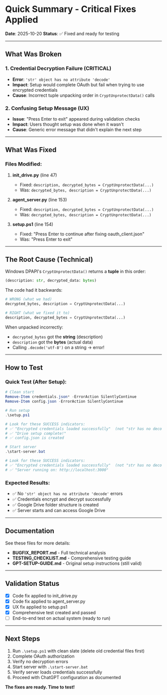 # Quick Summary - Critical Fixes Applied

**Date**: 2025-10-20
**Status**: ✅ Fixed and ready for testing

---

## What Was Broken

### 1. Credential Decryption Failure (CRITICAL)
- **Error**: `'str' object has no attribute 'decode'`
- **Impact**: Setup would complete OAuth but fail when trying to use encrypted credentials
- **Cause**: Incorrect tuple unpacking order in `CryptUnprotectData()` calls

### 2. Confusing Setup Message (UX)
- **Issue**: "Press Enter to exit" appeared during validation checks
- **Impact**: Users thought setup was done when it wasn't
- **Cause**: Generic error message that didn't explain the next step

---

## What Was Fixed

### Files Modified:
1. **init_drive.py** (line 47)
   - Fixed: `description, decrypted_bytes = CryptUnprotectData(...)`
   - Was: `decrypted_bytes, description = CryptUnprotectData(...)`

2. **agent_server.py** (line 153)
   - Fixed: `description, decrypted_bytes = CryptUnprotectData(...)`
   - Was: `decrypted_bytes, description = CryptUnprotectData(...)`

3. **setup.ps1** (line 154)
   - Fixed: "Press Enter to continue after fixing oauth_client.json"
   - Was: "Press Enter to exit"

---

## The Root Cause (Technical)

Windows DPAPI's `CryptUnprotectData()` returns a **tuple** in this order:
```python
(description: str, decrypted_data: bytes)
```

The code had it backwards:
```python
# WRONG (what we had)
decrypted_bytes, description = CryptUnprotectData(...)

# RIGHT (what we fixed it to)
description, decrypted_bytes = CryptUnprotectData(...)
```

When unpacked incorrectly:
- `decrypted_bytes` got the **string** (description)
- `description` got the **bytes** (actual data)
- Calling `.decode('utf-8')` on a string → error!

---

## How to Test

### Quick Test (After Setup):
```powershell
# Clean start
Remove-Item credentials.json* -ErrorAction SilentlyContinue
Remove-Item config.json -ErrorAction SilentlyContinue

# Run setup
.\setup.ps1

# Look for these SUCCESS indicators:
# ✅ "Encrypted credentials loaded successfully"  (not "str has no decode")
# ✅ "Drive setup complete!"
# ✅ config.json is created

# Start server
.\start-server.bat

# Look for these SUCCESS indicators:
# ✅ "Encrypted credentials loaded successfully"  (not "str has no decode")
# ✅ "Server running on: http://localhost:3000"
```

### Expected Results:
- ✅ No `'str' object has no attribute 'decode'` errors
- ✅ Credentials encrypt and decrypt successfully
- ✅ Google Drive folder structure is created
- ✅ Server starts and can access Google Drive

---

## Documentation

See these files for more details:
- **BUGFIX_REPORT.md** - Full technical analysis
- **TESTING_CHECKLIST.md** - Comprehensive testing guide
- **GPT-SETUP-GUIDE.md** - Original setup instructions (still valid)

---

## Validation Status

- [x] Code fix applied to init_drive.py
- [x] Code fix applied to agent_server.py
- [x] UX fix applied to setup.ps1
- [x] Comprehensive test created and passed
- [ ] End-to-end test on actual system (ready to run)

---

## Next Steps

1. Run `.\setup.ps1` with clean slate (delete old credential files first)
2. Complete OAuth authorization
3. Verify no decryption errors
4. Start server with `.\start-server.bat`
5. Verify server loads credentials successfully
6. Proceed with ChatGPT configuration as documented

**The fixes are ready. Time to test!**
